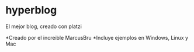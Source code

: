 # hyperblog
El mejor blog, creado con platzi



*Creado por el increible MarcusBru
*Incluye ejemplos en Windows, Linux y Mac